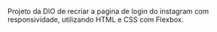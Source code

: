 Projeto da DIO de recriar a pagina de login do instagram com responsividade, utilizando HTML e CSS com Flexbox.
